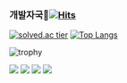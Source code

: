 ### 개발자국🐾[![Hits](https://hits.seeyoufarm.com/api/count/incr/badge.svg?url=https%3A%2F%2Fgithub.com%2Fduqrldudgns)](https://hits.seeyoufarm.com)


[![solved.ac tier](http://mazassumnida.wtf/api/v2/generate_badge?boj=duqrldudgns)](https://solved.ac/duqrldudgns)
[![Top Langs](https://github-readme-stats.vercel.app/api/top-langs/?username=duqrldudgns&layout=compact)](https://github.com/anuraghazra/github-readme-stats)

![trophy](https://github-profile-trophy.vercel.app/?username=duqrldudgns&theme=flat&column=7)

<a href="https://www.instagram.com/iam.young/" target="_blank"><img src="https://img.shields.io/badge/Instagram-E4405F?style=flat-square&logo=Instagram&logoColor=white"/></a>
<a href="https://www.facebook.com/duqrldudgns" target="_blank"><img src="https://img.shields.io/badge/Facebook-1877F2?style=flat-square&logo=Facebook&logoColor=white"/></a>
<a href="http://qr.kakao.com/talk/Ga2.FY.ariWL8dqKQ.mWQqfRcXA-" target="_blank"><img src="https://img.shields.io/badge/KakaoTalk-FFCD00?style=flat-square&logo=KakaoTalk&logoColor=white"/></a>
<a href="https://www.youtube.com/user/duqrldudgns/" target="_blank"><img src="https://img.shields.io/badge/Youtube-FF0000?style=flat-square&logo=Youtube&logoColor=white"/></a>
